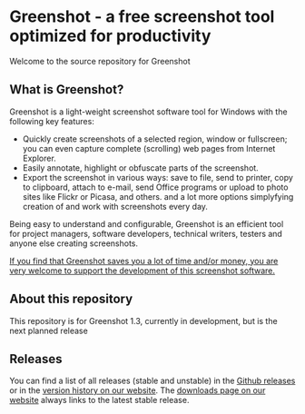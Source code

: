 Greenshot - a free screenshot tool optimized for productivity
=============================================================

Welcome to the source repository for Greenshot

What is Greenshot?
------------------

Greenshot is a light-weight screenshot software tool for Windows with the following key features:

* Quickly create screenshots of a selected region, window or fullscreen; you can even capture complete (scrolling) web pages from Internet Explorer.
* Easily annotate, highlight or obfuscate parts of the screenshot.
* Export the screenshot in various ways: save to file, send to printer, copy to clipboard, attach to e-mail, send Office programs or upload to photo sites like Flickr or Picasa, and others.
and a lot more options simplyfying creation of and work with screenshots every day.

Being easy to understand and configurable, Greenshot is an efficient tool for project managers, software developers, technical writers, testers and anyone else creating screenshots.


[If you find that Greenshot saves you a lot of time and/or money, you are very welcome to support the development of this screenshot software.](https://getgreenshot.org/support/)


About this repository
---------------------
This repository is for Greenshot 1.3, currently in development, but is the next planned release

Releases
--------

You can find a list of all releases (stable and unstable) in the [Github releases](https://github.com/greenshot/greenshot/releases) or in the [version history on our website](https://getgreenshot.org/version-history/).
The [downloads page on our website](https://getgreenshot.org/downloads/) always links to the latest stable release.
